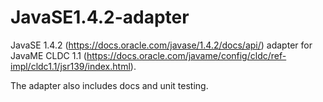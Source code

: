 # JavaSE1.4.2-adapter

JavaSE 1.4.2 (https://docs.oracle.com/javase/1.4.2/docs/api/) adapter for JavaME CLDC 1.1 (https://docs.oracle.com/javame/config/cldc/ref-impl/cldc1.1/jsr139/index.html).

The adapter also includes docs and unit testing.